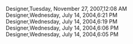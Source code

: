 ﻿Designer,Tuesday, November 27, 2007,12:08 AM  Designer,Wednesday, July 14, 2004,6:21 PM  Designer,Wednesday, July 14, 2004,6:19 PM  Designer,Wednesday, July 14, 2004,6:06 PM  Designer,Wednesday, July 14, 2004,6:05 PM